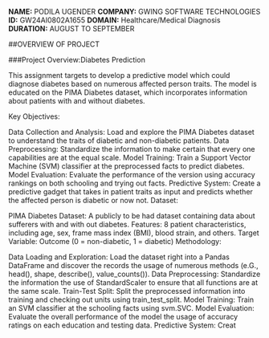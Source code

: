 **NAME:** PODILA UGENDER
**COMPANY:** GWING SOFTWARE TECHNOLOGIES
**ID:** GW24AI0802A1655
**DOMAIN:** Healthcare/Medical Diagnosis
**DURATION:** AUGUST TO SEPTEMBER

##OVERVIEW OF PROJECT

###Project Overview:Diabetes Prediction

This assignment targets to develop a predictive model which could diagnose diabetes based on numerous affected person traits. The model is educated on the PIMA Diabetes dataset, which incorporates information about patients with and without diabetes.

Key Objectives:

Data Collection and Analysis: Load and explore the PIMA Diabetes dataset to understand the traits of diabetic and non-diabetic patients.
Data Preprocessing: Standardize the information to make certain that every one capabilities are at the equal scale.
Model Training: Train a Support Vector Machine (SVM) classifier at the preprocessed facts to predict diabetes.
Model Evaluation: Evaluate the performance of the version using accuracy rankings on both schooling and trying out facts.
Predictive System: Create a predictive gadget that takes in patient traits as input and predicts whether the affected person is diabetic or now not.
Dataset:

PIMA Diabetes Dataset: A publicly to be had dataset containing data about sufferers with and with out diabetes.
Features: 8 patient characteristics, including age, sex, frame mass index (BMI), blood strain, and others.
Target Variable: Outcome (0 = non-diabetic, 1 = diabetic)
Methodology:

Data Loading and Exploration: Load the dataset right into a Pandas DataFrame and discover the records the usage of numerous methods (e.G., head(), shape, describe(), value_counts()).
Data Preprocessing: Standardize the information the use of StandardScaler to ensure that all functions are at the same scale.
Train-Test Split: Split the preprocessed information into training and checking out units using train_test_split.
Model Training: Train an SVM classifier at the schooling facts using svm.SVC.
Model Evaluation: Evaluate the overall performance of the model the usage of accuracy ratings on each education and testing data.
Predictive System: Creat
